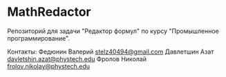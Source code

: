 MathRedactor
============
Репозиторий для задачи "Редактор формул" по курсу "Промышленное программирование".

Контакты:
	Федюнин Валерий stelz40494@gmail.com
	Давлетшин Азат davletshin.azat@phystech.edu
	Фролов Николай frolov.nikolay@phystech.edu